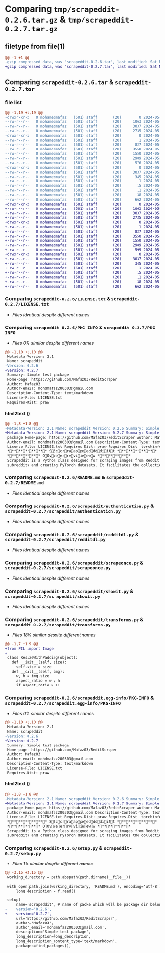# Comparing `tmp/scrapeddit-0.2.6.tar.gz` & `tmp/scrapeddit-0.2.7.tar.gz`

## filetype from file(1)

```diff
@@ -1 +1 @@
-gzip compressed data, was "scrapeddit-0.2.6.tar", last modified: Sat May 11 12:56:32 2024, max compression
+gzip compressed data, was "scrapeddit-0.2.7.tar", last modified: Sat May 11 13:00:06 2024, max compression
```

## Comparing `scrapeddit-0.2.6.tar` & `scrapeddit-0.2.7.tar`

### file list

```diff
@@ -1,19 +1,19 @@
-drwxr-xr-x   0 mohamedmafaz   (501) staff       (20)        0 2024-05-11 12:56:32.152995 scrapeddit-0.2.6/
--rw-r--r--   0 mohamedmafaz   (501) staff       (20)     1063 2024-05-11 09:03:02.000000 scrapeddit-0.2.6/LICENSE.txt
--rw-r--r--   0 mohamedmafaz   (501) staff       (20)     3037 2024-05-11 12:56:32.152696 scrapeddit-0.2.6/PKG-INFO
--rw-r--r--   0 mohamedmafaz   (501) staff       (20)     2735 2024-05-11 09:30:19.000000 scrapeddit-0.2.6/README.md
-drwxr-xr-x   0 mohamedmafaz   (501) staff       (20)        0 2024-05-11 12:56:32.151155 scrapeddit-0.2.6/scrapeddit/
--rw-r--r--   0 mohamedmafaz   (501) staff       (20)        1 2024-05-11 10:24:22.000000 scrapeddit-0.2.6/scrapeddit/__init__.py
--rw-r--r--   0 mohamedmafaz   (501) staff       (20)      827 2024-05-11 12:48:27.000000 scrapeddit-0.2.6/scrapeddit/authentication.py
--rw-r--r--   0 mohamedmafaz   (501) staff       (20)     3550 2024-05-11 12:56:00.000000 scrapeddit-0.2.6/scrapeddit/redditdl.py
--rw-r--r--   0 mohamedmafaz   (501) staff       (20)     1550 2024-05-11 12:41:22.000000 scrapeddit-0.2.6/scrapeddit/scrapeonce.py
--rw-r--r--   0 mohamedmafaz   (501) staff       (20)     2989 2024-05-11 12:53:35.000000 scrapeddit-0.2.6/scrapeddit/showit.py
--rw-r--r--   0 mohamedmafaz   (501) staff       (20)      576 2024-05-11 08:43:10.000000 scrapeddit-0.2.6/scrapeddit/transforms.py
-drwxr-xr-x   0 mohamedmafaz   (501) staff       (20)        0 2024-05-11 12:56:32.152357 scrapeddit-0.2.6/scrapeddit.egg-info/
--rw-r--r--   0 mohamedmafaz   (501) staff       (20)     3037 2024-05-11 12:56:32.000000 scrapeddit-0.2.6/scrapeddit.egg-info/PKG-INFO
--rw-r--r--   0 mohamedmafaz   (501) staff       (20)      345 2024-05-11 12:56:32.000000 scrapeddit-0.2.6/scrapeddit.egg-info/SOURCES.txt
--rw-r--r--   0 mohamedmafaz   (501) staff       (20)        1 2024-05-11 12:56:32.000000 scrapeddit-0.2.6/scrapeddit.egg-info/dependency_links.txt
--rw-r--r--   0 mohamedmafaz   (501) staff       (20)       15 2024-05-11 12:56:32.000000 scrapeddit-0.2.6/scrapeddit.egg-info/requires.txt
--rw-r--r--   0 mohamedmafaz   (501) staff       (20)       11 2024-05-11 12:56:32.000000 scrapeddit-0.2.6/scrapeddit.egg-info/top_level.txt
--rw-r--r--   0 mohamedmafaz   (501) staff       (20)       38 2024-05-11 12:56:32.153065 scrapeddit-0.2.6/setup.cfg
--rw-r--r--   0 mohamedmafaz   (501) staff       (20)      662 2024-05-11 12:56:25.000000 scrapeddit-0.2.6/setup.py
+drwxr-xr-x   0 mohamedmafaz   (501) staff       (20)        0 2024-05-11 13:00:06.402418 scrapeddit-0.2.7/
+-rw-r--r--   0 mohamedmafaz   (501) staff       (20)     1063 2024-05-11 09:03:02.000000 scrapeddit-0.2.7/LICENSE.txt
+-rw-r--r--   0 mohamedmafaz   (501) staff       (20)     3037 2024-05-11 13:00:06.402088 scrapeddit-0.2.7/PKG-INFO
+-rw-r--r--   0 mohamedmafaz   (501) staff       (20)     2735 2024-05-11 09:30:19.000000 scrapeddit-0.2.7/README.md
+drwxr-xr-x   0 mohamedmafaz   (501) staff       (20)        0 2024-05-11 13:00:06.400159 scrapeddit-0.2.7/scrapeddit/
+-rw-r--r--   0 mohamedmafaz   (501) staff       (20)        1 2024-05-11 10:24:22.000000 scrapeddit-0.2.7/scrapeddit/__init__.py
+-rw-r--r--   0 mohamedmafaz   (501) staff       (20)      827 2024-05-11 12:48:27.000000 scrapeddit-0.2.7/scrapeddit/authentication.py
+-rw-r--r--   0 mohamedmafaz   (501) staff       (20)     3550 2024-05-11 12:56:00.000000 scrapeddit-0.2.7/scrapeddit/redditdl.py
+-rw-r--r--   0 mohamedmafaz   (501) staff       (20)     1550 2024-05-11 12:41:22.000000 scrapeddit-0.2.7/scrapeddit/scrapeonce.py
+-rw-r--r--   0 mohamedmafaz   (501) staff       (20)     2989 2024-05-11 12:53:35.000000 scrapeddit-0.2.7/scrapeddit/showit.py
+-rw-r--r--   0 mohamedmafaz   (501) staff       (20)      599 2024-05-11 12:59:46.000000 scrapeddit-0.2.7/scrapeddit/transforms.py
+drwxr-xr-x   0 mohamedmafaz   (501) staff       (20)        0 2024-05-11 13:00:06.401739 scrapeddit-0.2.7/scrapeddit.egg-info/
+-rw-r--r--   0 mohamedmafaz   (501) staff       (20)     3037 2024-05-11 13:00:06.000000 scrapeddit-0.2.7/scrapeddit.egg-info/PKG-INFO
+-rw-r--r--   0 mohamedmafaz   (501) staff       (20)      345 2024-05-11 13:00:06.000000 scrapeddit-0.2.7/scrapeddit.egg-info/SOURCES.txt
+-rw-r--r--   0 mohamedmafaz   (501) staff       (20)        1 2024-05-11 13:00:06.000000 scrapeddit-0.2.7/scrapeddit.egg-info/dependency_links.txt
+-rw-r--r--   0 mohamedmafaz   (501) staff       (20)       15 2024-05-11 13:00:06.000000 scrapeddit-0.2.7/scrapeddit.egg-info/requires.txt
+-rw-r--r--   0 mohamedmafaz   (501) staff       (20)       11 2024-05-11 13:00:06.000000 scrapeddit-0.2.7/scrapeddit.egg-info/top_level.txt
+-rw-r--r--   0 mohamedmafaz   (501) staff       (20)       38 2024-05-11 13:00:06.402499 scrapeddit-0.2.7/setup.cfg
+-rw-r--r--   0 mohamedmafaz   (501) staff       (20)      662 2024-05-11 13:00:00.000000 scrapeddit-0.2.7/setup.py
```

### Comparing `scrapeddit-0.2.6/LICENSE.txt` & `scrapeddit-0.2.7/LICENSE.txt`

 * *Files identical despite different names*

### Comparing `scrapeddit-0.2.6/PKG-INFO` & `scrapeddit-0.2.7/PKG-INFO`

 * *Files 0% similar despite different names*

```diff
@@ -1,10 +1,10 @@
 Metadata-Version: 2.1
 Name: scrapeddit
-Version: 0.2.6
+Version: 0.2.7
 Summary: Simple test package
 Home-page: https://github.com/Mafaz03/ReditScraper
 Author: Mafaz03
 Author-email: mohdmafaz200303@gmail.com
 Description-Content-Type: text/markdown
 License-File: LICENSE.txt
 Requires-Dist: praw
```

#### html2text {}

```diff
@@ -1,8 +1,8 @@
-Metadata-Version: 2.1 Name: scrapeddit Version: 0.2.6 Summary: Simple test
+Metadata-Version: 2.1 Name: scrapeddit Version: 0.2.7 Summary: Simple test
 package Home-page: https://github.com/Mafaz03/ReditScraper Author: Mafaz03
 Author-email: mohdmafaz200303@gmail.com Description-Content-Type: text/markdown
 License-File: LICENSE.txt Requires-Dist: praw Requires-Dist: torchinfo
 ************ SSccrraappeeddddiitt ************
 ********** OOvveerrvviieeww **********
 Scrapeddit is a Python class designed for scraping images from Reddit
 subreddits and creating PyTorch datasets. It facilitates the collection of
```

### Comparing `scrapeddit-0.2.6/README.md` & `scrapeddit-0.2.7/README.md`

 * *Files identical despite different names*

### Comparing `scrapeddit-0.2.6/scrapeddit/authentication.py` & `scrapeddit-0.2.7/scrapeddit/authentication.py`

 * *Files identical despite different names*

### Comparing `scrapeddit-0.2.6/scrapeddit/redditdl.py` & `scrapeddit-0.2.7/scrapeddit/redditdl.py`

 * *Files identical despite different names*

### Comparing `scrapeddit-0.2.6/scrapeddit/scrapeonce.py` & `scrapeddit-0.2.7/scrapeddit/scrapeonce.py`

 * *Files identical despite different names*

### Comparing `scrapeddit-0.2.6/scrapeddit/showit.py` & `scrapeddit-0.2.7/scrapeddit/showit.py`

 * *Files identical despite different names*

### Comparing `scrapeddit-0.2.6/scrapeddit/transforms.py` & `scrapeddit-0.2.7/scrapeddit/transforms.py`

 * *Files 18% similar despite different names*

```diff
@@ -1,7 +1,9 @@
+from PIL import Image
+
 class ResizeWithPadding(object):
   def __init__(self, size):
     self.size = size
   def __call__(self, img):
     w, h = img.size
     aspect_ratio = w / h
     if aspect_ratio > 1:
```

### Comparing `scrapeddit-0.2.6/scrapeddit.egg-info/PKG-INFO` & `scrapeddit-0.2.7/scrapeddit.egg-info/PKG-INFO`

 * *Files 0% similar despite different names*

```diff
@@ -1,10 +1,10 @@
 Metadata-Version: 2.1
 Name: scrapeddit
-Version: 0.2.6
+Version: 0.2.7
 Summary: Simple test package
 Home-page: https://github.com/Mafaz03/ReditScraper
 Author: Mafaz03
 Author-email: mohdmafaz200303@gmail.com
 Description-Content-Type: text/markdown
 License-File: LICENSE.txt
 Requires-Dist: praw
```

#### html2text {}

```diff
@@ -1,8 +1,8 @@
-Metadata-Version: 2.1 Name: scrapeddit Version: 0.2.6 Summary: Simple test
+Metadata-Version: 2.1 Name: scrapeddit Version: 0.2.7 Summary: Simple test
 package Home-page: https://github.com/Mafaz03/ReditScraper Author: Mafaz03
 Author-email: mohdmafaz200303@gmail.com Description-Content-Type: text/markdown
 License-File: LICENSE.txt Requires-Dist: praw Requires-Dist: torchinfo
 ************ SSccrraappeeddddiitt ************
 ********** OOvveerrvviieeww **********
 Scrapeddit is a Python class designed for scraping images from Reddit
 subreddits and creating PyTorch datasets. It facilitates the collection of
```

### Comparing `scrapeddit-0.2.6/setup.py` & `scrapeddit-0.2.7/setup.py`

 * *Files 1% similar despite different names*

```diff
@@ -3,15 +3,15 @@
 working_directory = path.abspath(path.dirname(__file__))
 
 with open(path.join(working_directory, 'README.md'), encoding='utf-8') as f:
     long_description = f.read()
 
 setup(
     name='scrapeddit', # name of packe which will be package dir below project
-    version='0.2.6',
+    version='0.2.7',
     url='https://github.com/Mafaz03/ReditScraper',
     author='Mafaz03',
     author_email='mohdmafaz200303@gmail.com',
     description='Simple test package',
     long_description=long_description,
     long_description_content_type='text/markdown',
     packages=find_packages(),
```


